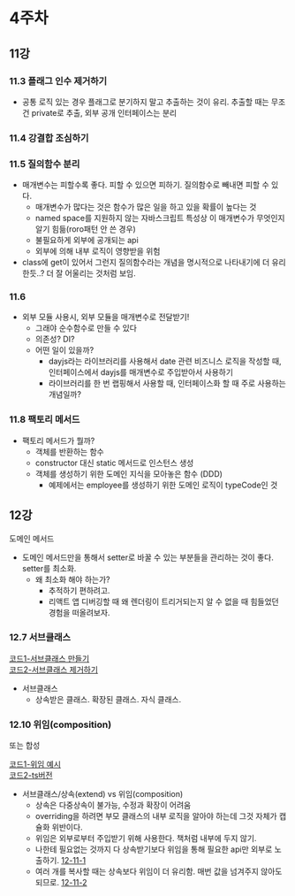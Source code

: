 # 4주차

## 11강

### 11.3 플래그 인수 제거하기

- 공통 로직 있는 경우 플래그로 분기하지 말고 추출하는 것이 유리. 추출할 때는 무조건 private로 추출, 외부 공개 인터페이스는 분리

### 11.4 강결합 조심하기

### 11.5 질의함수 분리

- 매개변수는 피할수록 좋다. 피할 수 있으면 피하기. 질의함수로 빼내면 피할 수 있다.
  - 매개변수가 많다는 것은 함수가 많은 일을 하고 있을 확률이 높다는 것
  - named space를 지원하지 않는 자바스크립트 특성상 이 매개변수가 무엇인지 알기 힘듦(roro패턴 안 쓴 경우)
  - 불필요하게 외부에 공개되는 api
  - 외부에 의해 내부 로직이 영향받을 위험
- class에 get이 있어서 그런지 질의함수라는 개념을 명시적으로 나타내기에 더 유리한듯..? 더 잘 어울리는 것처럼 보임.

### 11.6

- 외부 모듈 사용시, 외부 모듈을 매개변수로 전달받기!
  - 그래야 순수함수로 만들 수 있다
  - 의존성? DI?
  - 어떤 일이 있을까?
    - dayjs라는 라이브러리를 사용해서 date 관련 비즈니스 로직을 작성할 때, 인터페이스에서 dayjs를 매개변수로 주입받아서 사용하기
    - 라이브러리를 한 번 랩핑해서 사용할 때, 인터페이스화 할 때 주로 사용하는 개념일까?

### 11.8 팩토리 메서드

- 팩토리 메서드가 뭘까?
  - 객체를 반환하는 함수
  - constructor 대신 static 메서드로 인스턴스 생성
  - 객체를 생성하기 위한 도메인 지식을 모아놓은 함수 (DDD)
    - 예제에서는 employee를 생성하기 위한 도메인 로직이 typeCode인 것

## 12강

도메인 메서드

- 도메인 메서드만을 통해서 setter로 바꿀 수 있는 부분들을 관리하는 것이 좋다. setter를 최소화.
  - 왜 최소화 해야 하는가?
    - 추적하기 편하려고.
    - 리액트 앱 디버깅할 때 왜 렌더링이 트리거되는지 알 수 없을 때 힘들었던 경험을 떠올려보자.

### 12.7 서브클래스

[코드1-서브클래스 만들기](../ch12/12-6.js)  
[코드2-서브클래스 제거하기](../ch12/12-7.js)

- 서브클래스
  - 상속받은 클래스. 확장된 클래스. 자식 클래스.

### 12.10 위임(composition)

또는 합성

[코드1-위임 예시](../ch12/12-10-composition.js)  
[코드2-ts버전](../ch12/12-10-ts.ts)

- 서브클래스/상속(extend) vs 위임(composition)
  - 상속은 다중상속이 불가능, 수정과 확장이 어려움
  - overriding을 하려면 부모 클래스의 내부 로직을 알아야 하는데 그것 자체가 캡슐화 위반이다.
  - 위임은 외부로부터 주입받기 위해 사용한다. 책처럼 내부에 두지 않기.
  - 나한테 필요없는 것까지 다 상속받기보다 위임을 통해 필요한 api만 외부로 노출하기. [12-11-1](../ch12/12-11-1.js)
  - 여러 개를 복사할 때는 상속보다 위임이 더 유리함. 매번 값을 넘겨주지 않아도 되므로. [12-11-2](../ch12/12-11-2.js)
